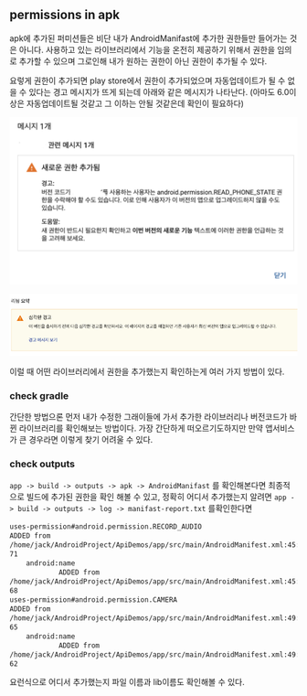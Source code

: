 ## permissions in apk

apk에 추가된 퍼미션들은 비단 내가 AndroidManifast에 추가한 권한들만 들어가는 것은 아니다. 사용하고 있는 라이브러리에서 기능을 온전히 제공하기 위해서 권한을 임의로 추가할 수 있으며 그로인해 내가 원하는 권한이 아닌 권한이 추가될 수 있다.

요렇게 권한이 추가되면 play store에서 권한이 추가되었으며 자동업데이트가 될 수 없을 수 있다는 경고 메시지가 뜨게 되는데 아래와 같은 메시지가 나타난다.
(아마도 6.0이상은 자동업데이트될 것같고 그 이하는 안될 것같은데 확인이 필요하다)

![](./images/permissions_in_apk_1.png)

![](./images/permissions_in_apk_2.png)

이럴 때 어떤 라이브러리에서 권한을 추가했는지 확인하는게 여러 가지 방법이 있다.

### check gradle

간단한 방법으론 먼저 내가 수정한 그래이들에 가서 추가한 라이브러리나 버전코드가 바뀐 라이브러리를 확인해보는 방법이다. 가장 간단하게 떠오르기도하지만 만약 앱서비스가 큰 경우라면 이렇게 찾기 어려울 수 있다.


### check outputs

```app -> build -> outputs -> apk -> AndroidManifast``` 를 확인해본다면 최종적으로 빌드에 추가된 권한을 확인 해볼 수 있고, 정확히 어디서 추가했는지 알려면 ```app -> build -> outputs -> log -> manifast-report.txt``` 를확인한다면

```
uses-permission#android.permission.RECORD_AUDIO
ADDED from /home/jack/AndroidProject/ApiDemos/app/src/main/AndroidManifest.xml:45:5-71
    android:name
            ADDED from /home/jack/AndroidProject/ApiDemos/app/src/main/AndroidManifest.xml:45:22-68
uses-permission#android.permission.CAMERA
ADDED from /home/jack/AndroidProject/ApiDemos/app/src/main/AndroidManifest.xml:49:5-65
    android:name
            ADDED from /home/jack/AndroidProject/ApiDemos/app/src/main/AndroidManifest.xml:49:22-62
```

요런식으로 어디서 추가했는지 파일 이름과 lib이름도 확인해볼 수 있다.

